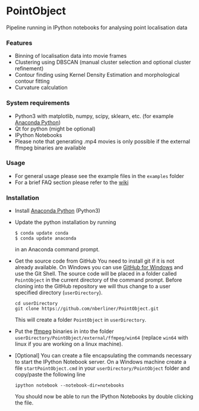 # PointObject

Pipeline running in IPython notebooks for analysing point localisation data

### Features ###
* Binning of localisation data into movie frames
* Clustering using DBSCAN (manual cluster selection and optional cluster refinement)
* Contour finding using Kernel Density Estimation and morphological contour fitting
* Curvature calculation

### System requirements ###

* Python3 with matplotlib, numpy, scipy, sklearn, etc. (for example [Anaconda Python](http://continuum.io/downloads))
* Qt for python (might be optional)
* IPython Notebooks
* Please note that generating .mp4 movies is only possible if the external ffmpeg binaries are available

### Usage ###
* For general usage please see the example files in the ```examples``` folder
* For a brief FAQ section please refer to the [wiki](https://github.com/nberliner/PointObject/wiki)

### Installation ###
* Install [Anaconda Python](http://continuum.io/downloads) (Python3)
* Update the python installation by running

    ```
    $ conda update conda
    $ conda update anaconda
    ```
    in an Anaconda command prompt.
* Get the source code from GitHub
    You need to install git if it is not already available. On Windows you can use [GitHub for Windows](https://windows.github.com/) and use the Git Shell.
    The source code will be placed in a folder called ```PointObject``` in the current directory of the command prompt. Before cloning into the GitHub repository we will thus change to a user specified directory (```userDirectory```).
    ```
    cd userDirectory
    git clone https://github.com/nberliner/PointObject.git
    ```
    This will create a folder ```PointObject``` in ```userDirectory```.
* Put the [ffmpeg](http://ffmpeg.org/download.html) binaries in into the folder ```userDirectory/PointObject/external/ffmpeg/win64``` (replace ```win64``` with linux if you are working on a linux machine).
* [Optional] You can create a file encapsulating the commands necessary to start the IPython Notebook server. On a Windows machine create a file ```startPointObject.cmd``` in your ```userDirectory/PointObject``` folder and copy/paste the following line
    ```
    ipython notebook --notebook-dir=notebooks
    ```
    You should now be able to run the IPython Notebooks by double clicking the file.
